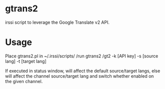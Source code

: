 # gtrans2

irssi script to leverage the Google Translate v2 API.

# Usage

Place gtrans2.pl in ~/.irssi/scripts/
/run gtrans2
/gt2 -k [API key] -s [source lang] -t [target lang]

If executed in status window, will affect the default source/target langs, else will affect the channel source/target lang and switch whether enabled on the given channel.
